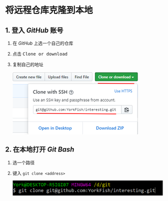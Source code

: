 # 将远程仓库克隆到本地

## 1. 登入 *GitHub* 账号

1. 在 *GitHub* 上选一个自己的仓库
2. 点击 <kbd>Clone or download</kbd>
3. 复制自己的地址

    ![](./imgs/08-01_copy_address.png)

## 2. 在本地打开 *Git Bash*

1. 选一个路径
2. 键入 `git clone <address>`

    ![](./imgs/08-02_git_clone_address.png)